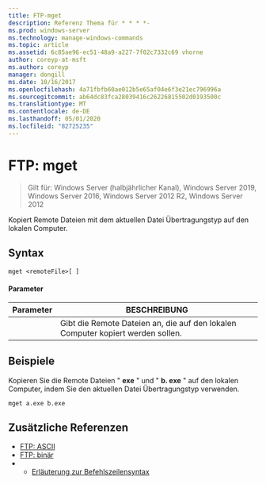 ```yaml
---
title: FTP-mget
description: Referenz Thema für * * * *-
ms.prod: windows-server
ms.technology: manage-windows-commands
ms.topic: article
ms.assetid: 6c85ae96-ec51-48a9-a227-7f02c7332c69 vhorne
author: coreyp-at-msft
ms.author: coreyp
manager: dongill
ms.date: 10/16/2017
ms.openlocfilehash: 4a71fbfb60ae012b5e65af04e6f3e21ec796996a
ms.sourcegitcommit: ab64dc83fca28039416c26226815502d0193500c
ms.translationtype: MT
ms.contentlocale: de-DE
ms.lasthandoff: 05/01/2020
ms.locfileid: "82725235"
---
```

# <a name="ftp-mget"></a>FTP: mget

> Gilt für: Windows Server (halbjährlicher Kanal), Windows Server 2019, Windows Server 2016, Windows Server 2012 R2, Windows Server 2012

Kopiert Remote Dateien mit dem aktuellen Datei Übertragungstyp auf den lokalen Computer.   
## <a name="syntax"></a>Syntax  
```  
mget <remoteFile>[ ]  
```  
#### <a name="parameters"></a>Parameter  

|  Parameter   |                        BESCHREIBUNG                        |
|--------------|-----------------------------------------------------------|
| <remoteFile> | Gibt die Remote Dateien an, die auf den lokalen Computer kopiert werden sollen. |

## <a name="examples"></a>Beispiele  
Kopieren Sie die Remote Dateien " **exe** " und " **b. exe** " auf den lokalen Computer, indem Sie den aktuellen Datei Übertragungstyp verwenden.  
```  
mget a.exe b.exe  
```  
## <a name="additional-references"></a>Zusätzliche Referenzen  
-   [FTP: ASCII](ftp-ascii.md)  
-   [FTP: binär](ftp-binary.md)  
-   - [Erläuterung zur Befehlszeilensyntax](command-line-syntax-key.md)  
